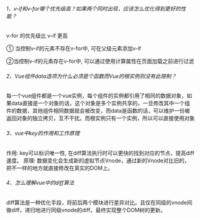 ###### 1、v-if和v-for哪个优先级高？如果两个同时出现，应该怎么优化得到更好的性能？

v-for 的优先级比 v-if 更高

① 当控制v-if的元素不存在v-for中, 可在父级元素添加v-if

②当控制v-if的元素存在v-for中, 可以通过使用计算属性在页面加载之前进行过滤

###### 2、Vue组件data选项为什么必须是个函数而Vue的根实例则没有此限制？
每一个vue组件都是一个vue实例，每个组件的实例都引用了相同的数据对象，如果data直接是一个对象的话，这个对象是多个实例共享的，一旦修改其中一个组件的数据，其他组件相同数据就会被改变，而data是函数的话，可以维护一份被返回对象的独立拷贝，互不干扰。而根实例只有一个实例，所以可以直接使用对象

###### 3、vue中key的作用和工作原理
作用: key可以标识唯一性, 在diff算法执行时可以更快的找到对应的节点，提高diff速度。
原理: 数据变化会生成新的虚拟节点Vnode，通过新的Vnode对比旧的，把不一样的地方就直接修改在真实的DOM上。

###### 4、怎么理解vue中的diff算法
diff算法是一种优化手段，将前后两个模块进行差异对比。且仅在同级的vnode间做diff，递归地进行同级vnode的diff，最终实现整个DOM树的更新。
